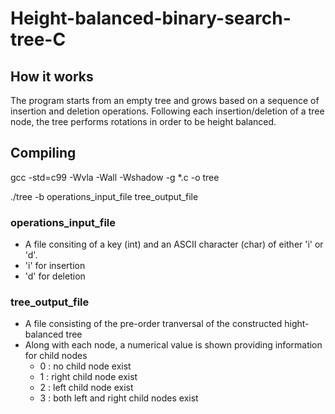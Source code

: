 # Height-balanced-binary-search-tree-C

## How it works

The program starts from an empty tree and grows based on a sequence of insertion and deletion operations. 
Following each insertion/deletion of a tree node, the tree performs rotations in order to be height balanced. 


## Compiling 

gcc -std=c99 -Wvla -Wall -Wshadow -g *.c -o tree

./tree -b operations_input_file tree_output_file


### operations_input_file 
- A file consiting of a key (int) and an ASCII character (char) of either 'i' or 'd'. 
- 'i' for insertion 
- 'd' for deletion

### tree_output_file
- A file consisting of the pre-order tranversal of the constructed hight-balanced tree
- Along with each node, a numerical value is shown providing information for child nodes
   - 0 : no child node exist
   - 1 : right child node exist
   - 2 : left child node exist
   - 3 : both left and right child nodes exist
